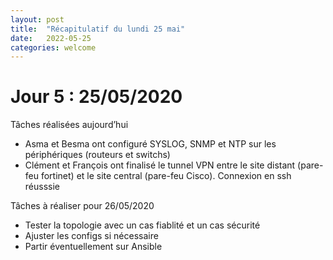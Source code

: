 ```yaml
---
layout: post
title:  "Récapitulatif du lundi 25 mai"
date:   2022-05-25
categories: welcome
---
```


# Jour 5 : 25/05/2020

Tâches réalisées aujourd’hui

- Asma et Besma ont configuré SYSLOG, SNMP et NTP sur les périphériques (routeurs et switchs)
- Clément et François ont finalisé le tunnel VPN entre le site distant (pare-feu fortinet) et le site central (pare-feu Cisco). Connexion en ssh réusssie

Tâches à réaliser pour 26/05/2020

- Tester la topologie avec un cas fiablité et un cas sécurité
- Ajuster les configs si nécessaire
- Partir éventuellement sur Ansible 
